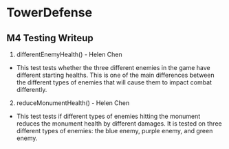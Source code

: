 # TowerDefense

## M4 Testing Writeup

1. differentEnemyHealth() - Helen Chen
* This test tests whether the three different enemies in the game have different starting healths.
This is one of the main differences between the different types of enemies that will cause them to
impact combat differently.

2. reduceMonumentHealth() - Helen Chen
* This test tests if different types of enemies hitting the monument reduces the monument health by different
damages. It is tested on three different types of enemies: the blue enemy, purple enemy, and green enemy.